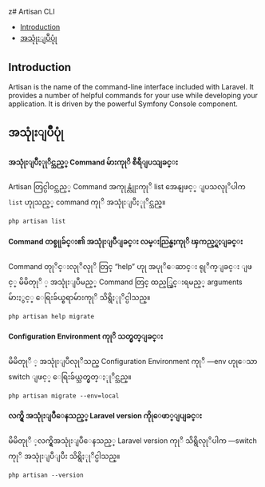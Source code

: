 z# Artisan CLI

- [Introduction](#introduction)
- [အသုုံးျပဳပုုံ](#အသုုံးျပဳပုုံ)

<a name="introduction"></a>
## Introduction

Artisan is the name of the command-line interface included with Laravel. It provides a number of helpful commands for your use while developing your application. It is driven by the powerful Symfony Console component.

<a name="usage"></a>
## အသုုံးျပဳပုုံ

#### အသုုံးျပဳႏုုိင္သည့္ Command မ်ားကုုိ စီရီျပသျခင္း

Artisan တြင္ပါဝင္သည့္ Command အကုုန္လုုံးကုုိ list အေနျဖင့္ ျပသလုုိပါက `list` ဟုုသည့္ command ကုုိ အသုုံးျပဳႏုုိင္သည္။

	php artisan list

#### Command  တစ္ခုုခ်င္း၏ အသုုံးျပဳျခင္း လမ္းညြန္မႈကုုိ ၾကည့္ရႈျခင္း 

Command တုုိင္းလုုိလုုိ တြင္ “help” ဟုု အပုုိေဆာင္း ရုုိက္ျခင္း ျဖင့္ မိမိတုုိ ့ အသုုံးျပဳမည့္ Command တြင္ ထည့္သြင္းရမည့္ arguments မ်ားႏွင့္ ေရြးခ်ယ္စရာမ်ားကုုိ သိရွိႏုုိင္ပါသည္။

	php artisan help migrate

#### Configuration Environment ကုုိ သတ္မွတ္ျခင္း

မိမိတုုိ ့ အသုုံးျပဳလုုိသည္ Configuration Environment ကုုိ —env ဟုုေသာ  switch ျဖင့္ ေရြးခ်ယ္သတ္မွတ္ႏုုိင္သည္။ 


	php artisan migrate --env=local

#### လက္ရွိ အသုုံးျပဳေနသည့္ Laravel version ကိုုေဖာ္ျပျခင္း

မိမိတုုိ ့လက္ရွိအသုုံးျပဳေနသည့္ Laravel version ကုုိ သိရွိလုုိပါက —switch ကုုိ အသုုံးျပဳျပီး  သိရွိႏုုိင္ပါသည္။ 
 

	php artisan --version
